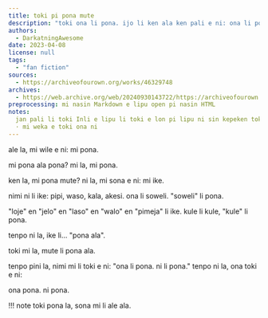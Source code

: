 ```yaml
---
title: toki pi pona mute
description: "toki ona li pona. ijo li ken ala ken pali e ni: ona li pona mute?"
authors:
  - DarkatningAwesome
date: 2023-04-08
license: null
tags:
  - "fan fiction"
sources:
  - https://archiveofourown.org/works/46329748
archives:
  - https://web.archive.org/web/20240930143722/https://archiveofourown.org/works/46329748
preprocessing: mi nasin Markdown e lipu open pi nasin HTML
notes:
  jan pali li toki Inli e lipu li toki e lon pi lipu ni sin kepeken toki Inli
  · mi weka e toki ona ni
---
```


ale la, mi wile e ni: mi pona.

mi pona ala pona? mi la, mi pona.

ken la, mi pona mute? ni la, mi sona e ni: mi ike.

nimi ni li ike: pipi, waso, kala, akesi. ona li soweli. "soweli" li pona.

"loje" en "jelo" en "laso" en "walo" en "pimeja" li ike. kule li kule, "kule" li pona.

tenpo ni la, ike li... "pona ala".

toki mi la, mute li pona ala.

tenpo pini la, nimi mi li toki e ni: "ona li pona. ni li pona." tenpo ni la, ona toki e ni:

ona pona. ni pona.

!!! note
toki pona la, sona mi li ale ala.
